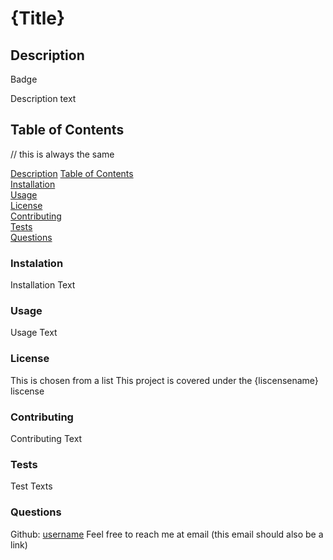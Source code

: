 # {Title}

## Description

Badge

Description text

## Table of Contents

// this is always the same

[Description](#Description)
[Table of Contents](#Table-of-Contents)  
[Installation](#Installation)  
[Usage](#Usage)  
[License](#License)  
[Contributing](#Contributing)  
[Tests](#Tests)  
[Questions](#Questions)    

### Instalation
Installation Text
### Usage
Usage Text
### License

This is chosen from a list
This project is covered under the {liscensename} liscense
### Contributing
Contributing Text
### Tests
Test Texts
### Questions

Github: [username](https://www.github.com/user/username) 
Feel free to reach me at email (this email should also be a link)